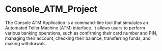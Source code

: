 # Console_ATM_Project
The Console ATM Application is a command-line tool that simulates an Automated Teller Machine (ATM) interface. It allows users to perform various banking operations, such as confirming their card number and PIN, managing their account, checking their balance, transferring funds, and making withdrawals.
